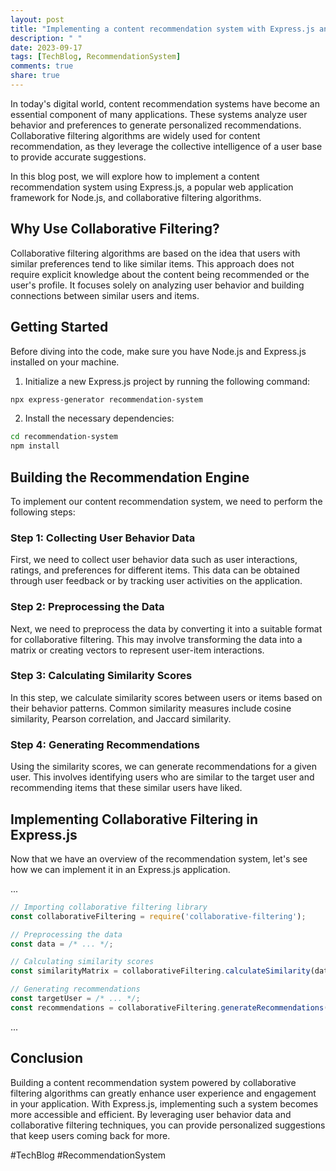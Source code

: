 ```yaml
---
layout: post
title: "Implementing a content recommendation system with Express.js and collaborative filtering algorithms"
description: " "
date: 2023-09-17
tags: [TechBlog, RecommendationSystem]
comments: true
share: true
---
```


In today's digital world, content recommendation systems have become an essential component of many applications. These systems analyze user behavior and preferences to generate personalized recommendations. Collaborative filtering algorithms are widely used for content recommendation, as they leverage the collective intelligence of a user base to provide accurate suggestions.

In this blog post, we will explore how to implement a content recommendation system using Express.js, a popular web application framework for Node.js, and collaborative filtering algorithms.

## Why Use Collaborative Filtering?

Collaborative filtering algorithms are based on the idea that users with similar preferences tend to like similar items. This approach does not require explicit knowledge about the content being recommended or the user's profile. It focuses solely on analyzing user behavior and building connections between similar users and items.

## Getting Started

Before diving into the code, make sure you have Node.js and Express.js installed on your machine.

1. Initialize a new Express.js project by running the following command:

```bash
npx express-generator recommendation-system
```

2. Install the necessary dependencies:

```bash
cd recommendation-system
npm install
```

## Building the Recommendation Engine

To implement our content recommendation system, we need to perform the following steps:

### Step 1: Collecting User Behavior Data

First, we need to collect user behavior data such as user interactions, ratings, and preferences for different items. This data can be obtained through user feedback or by tracking user activities on the application.

### Step 2: Preprocessing the Data

Next, we need to preprocess the data by converting it into a suitable format for collaborative filtering. This may involve transforming the data into a matrix or creating vectors to represent user-item interactions.

### Step 3: Calculating Similarity Scores

In this step, we calculate similarity scores between users or items based on their behavior patterns. Common similarity measures include cosine similarity, Pearson correlation, and Jaccard similarity.

### Step 4: Generating Recommendations

Using the similarity scores, we can generate recommendations for a given user. This involves identifying users who are similar to the target user and recommending items that these similar users have liked.

## Implementing Collaborative Filtering in Express.js

Now that we have an overview of the recommendation system, let's see how we can implement it in an Express.js application.

...

```javascript
// Importing collaborative filtering library
const collaborativeFiltering = require('collaborative-filtering');

// Preprocessing the data
const data = /* ... */;

// Calculating similarity scores
const similarityMatrix = collaborativeFiltering.calculateSimilarity(data);

// Generating recommendations
const targetUser = /* ... */;
const recommendations = collaborativeFiltering.generateRecommendations(similarityMatrix, targetUser);
```
...

## Conclusion

Building a content recommendation system powered by collaborative filtering algorithms can greatly enhance user experience and engagement in your application. With Express.js, implementing such a system becomes more accessible and efficient. By leveraging user behavior data and collaborative filtering techniques, you can provide personalized suggestions that keep users coming back for more.

#TechBlog #RecommendationSystem